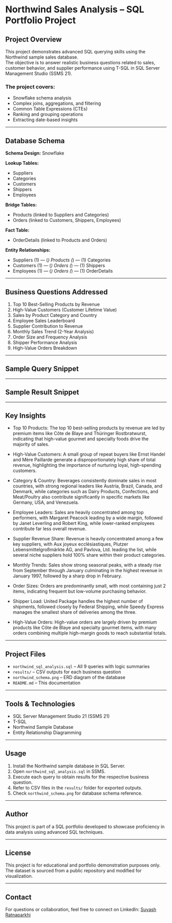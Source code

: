 # Northwind Sales Analysis – SQL Portfolio Project

## Project Overview
This project demonstrates advanced SQL querying skills using the Northwind sample sales database.  
The objective is to answer realistic business questions related to sales, customer behavior, and supplier performance using T-SQL in SQL Server Management Studio (SSMS 21).

### The project covers:
- Snowflake schema analysis
- Complex joins, aggregations, and filtering
- Common Table Expressions (CTEs)
- Ranking and grouping operations
- Extracting date-based insights

---

## Database Schema
**Schema Design:** Snowflake

**Lookup Tables:**
- Suppliers
- Categories
- Customers
- Shippers
- Employees

**Bridge Tables:**
- Products (linked to Suppliers and Categories)
- Orders (linked to Customers, Shippers, Employees)

**Fact Table:**
- OrderDetails (linked to Products and Orders)

**Entity Relationships:**
- Suppliers (1) — (*) Products (*) — (1) Categories
- Customers (1) — (*) Orders (*) — (1) Shippers
- Employees (1) — (*) Orders (*) — (1) OrderDetails

---

## Business Questions Addressed
1. Top 10 Best-Selling Products by Revenue
2. High-Value Customers (Customer Lifetime Value)
3. Sales by Product Category and Country
4. Employee Sales Leaderboard
5. Supplier Contribution to Revenue
6. Monthly Sales Trend (2-Year Analysis)
7. Order Size and Frequency Analysis
8. Shipper Performance Analysis
9. High-Value Orders Breakdown

---

## Sample Query Snippet


---

## Sample Result Snippet


---

## Key Insights
- Top 10 Products: The top 10 best-selling products by revenue are led by premium items like Côte de Blaye and Thüringer Rostbratwurst, indicating that high-value gourmet and specialty foods drive the majority of sales.

- High-Value Customers: A small group of repeat buyers like Ernst Handel and Mère Paillarde generate a disproportionately high share of total revenue, highlighting the importance of nurturing loyal, high-spending customers.

- Category & Country: Beverages consistently dominate sales in most countries, with strong regional leaders like Austria, Brazil, Canada, and Denmark, while categories such as Dairy Products, Confections, and Meat/Poultry also contribute significantly in specific markets like Germany, USA, and Venezuela.

- Employee Leaders: Sales are heavily concentrated among top performers, with Margaret Peacock leading by a wide margin, followed by Janet Leverling and Robert King, while lower-ranked employees contribute far less overall revenue.

- Supplier Revenue Share: Revenue is heavily concentrated among a few key suppliers, with Aux joyeux ecclésiastiques, Plutzer Lebensmittelgroßmärkte AG, and Pavlova, Ltd. leading the list, while several niche suppliers hold 100% share within their product categories.
  
- Monthly Trends: Sales show strong seasonal peaks, with a steady rise from September through January culminating in the highest revenue in January 1997, followed by a sharp drop in February.

- Order Sizes: Orders are predominantly small, with most containing just 2 items, indicating frequent but low-volume purchasing behavior.

- Shipper Load: United Package handles the highest number of shipments, followed closely by Federal Shipping, while Speedy Express manages the smallest share of deliveries among the three.

- High-Value Orders: High-value orders are largely driven by premium products like Côte de Blaye and specialty gourmet items, with many orders combining multiple high-margin goods to reach substantial totals.

---

## Project Files
- `northwind_sql_analysis.sql` – All 9 queries with logic summaries
- `results/` – CSV outputs for each business question
- `northwind_schema.png` – ERD diagram of the database
- `README.md` – This documentation

---

## Tools & Technologies
- SQL Server Management Studio 21 (SSMS 21)
- T-SQL
- Northwind Sample Database
- Entity Relationship Diagramming

---

## Usage
1. Install the Northwind sample database in SQL Server.
2. Open `northwind_sql_analysis.sql` in SSMS.
3. Execute each query to obtain results for the respective business question.
4. Refer to CSV files in the `results/` folder for exported outputs.
5. Check `northwind_schema.png` for database schema reference.

---

## Author
This project is part of a SQL portfolio developed to showcase proficiency in data analysis using advanced SQL techniques.

---

## License
This project is for educational and portfolio demonstration purposes only. The dataset is sourced from a public repository and modified for visualization.

---

## Contact
For questions or collaboration, feel free to connect on LinkedIn: [Suyash Ratnaparkhi](https://linkedin.com/in/suyash-ratnaparkhi-a894a8373)
